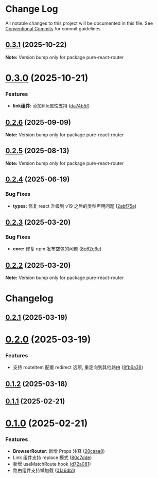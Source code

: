 # Change Log

All notable changes to this project will be documented in this file.
See [Conventional Commits](https://conventionalcommits.org) for commit guidelines.

## [0.3.1](https://github.com/lexmin0412/pure-react-router/compare/v0.3.0...v0.3.1) (2025-10-22)

**Note:** Version bump only for package pure-react-router





# [0.3.0](https://github.com/lexmin0412/pure-react-router/compare/v0.2.6...v0.3.0) (2025-10-21)


### Features

* **link组件:** 添加title属性支持 ([da74b5f](https://github.com/lexmin0412/pure-react-router/commit/da74b5f35ee7b13a42b327e6558008e7b2e4843d))





## [0.2.6](https://github.com/lexmin0412/pure-react-router/compare/v0.2.5...v0.2.6) (2025-09-09)

**Note:** Version bump only for package pure-react-router





## [0.2.5](https://github.com/lexmin0412/pure-react-router/compare/v0.2.4...v0.2.5) (2025-08-13)

**Note:** Version bump only for package pure-react-router





## [0.2.4](https://github.com/lexmin0412/pure-react-router/compare/v0.2.3...v0.2.4) (2025-06-19)


### Bug Fixes

* **types:** 修复 react 升级到 v19 之后的类型声明问题 ([2abf75a](https://github.com/lexmin0412/pure-react-router/commit/2abf75ae60509f852fa72f36754e76c4b2619957))





## [0.2.3](https://github.com/lexmin0412/pure-react-router/compare/v0.2.2...v0.2.3) (2025-03-20)


### Bug Fixes

* **core:** 修复 npm 发布空包的问题 ([8c62c6c](https://github.com/lexmin0412/pure-react-router/commit/8c62c6ca8c75898beb7b2c6714af411025c49595))





## [0.2.2](https://github.com/lexmin0412/pure-react-router/compare/v0.2.1...v0.2.2) (2025-03-20)

**Note:** Version bump only for package pure-react-router





# Changelog

## [0.2.1](https://github.com/lexmin0412/pure-react-router/compare/v0.2.0...v0.2.1) (2025-03-19)

# [0.2.0](https://github.com/lexmin0412/pure-react-router/compare/v0.1.2...v0.2.0) (2025-03-19)


### Features

* 支持 routeItem 配置 redirect 选项, 重定向到其他路由 ([8fb6a38](https://github.com/lexmin0412/pure-react-router/commit/8fb6a3899adeb7db1dc54ec06891d110eda97f5e))

## [0.1.2](https://github.com/lexmin0412/pure-react-router/compare/v0.1.1...v0.1.2) (2025-03-18)

## [0.1.1](https://github.com/lexmin0412/pure-react-router/compare/v0.1.0...v0.1.1) (2025-02-21)

# [0.1.0](https://github.com/lexmin0412/pure-react-router/compare/v0.0.5...v0.1.0) (2025-02-21)


### Features

* **BrowserRouter:** 新增 Props 注释 ([28caaa8](https://github.com/lexmin0412/pure-react-router/commit/28caaa8c0472f149ee2b8c5eedb3babe9986415a))
* Link 组件支持 replace 模式 ([80c7dde](https://github.com/lexmin0412/pure-react-router/commit/80c7dde1aba0b7959b1d5c5f7bc95c31fed2274d))
* 新增 useMatchRoute hook ([d72a081](https://github.com/lexmin0412/pure-react-router/commit/d72a08126700b7c9b81e82daafba4e0d50948204))
* 路由组件支持懒加载 ([01a6db1](https://github.com/lexmin0412/pure-react-router/commit/01a6db1926efea3b5419e34ed8fcb1b963e803c6))
